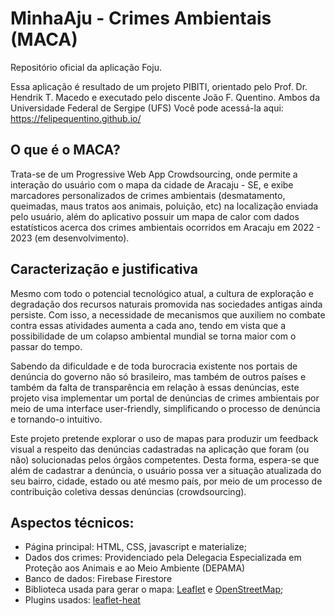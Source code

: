 # MinhaAju - Crimes Ambientais (MACA)
Repositório oficial da aplicação Foju.

Essa aplicação é resultado de um projeto PIBITI, orientado pelo Prof. Dr. Hendrik T. Macedo e executado pelo discente João F. Quentino. Ambos da Universidade Federal de Sergipe (UFS)
Você pode acessá-la aqui: https://felipequentino.github.io/

## O que é o MACA?
Trata-se de um Progressive Web App Crowdsourcing, onde permite a interação do usuário com o mapa da cidade de Aracaju - SE, e exibe marcadores personalizados de crimes ambientais (desmatamento, queimadas, maus tratos aos animais, poluição, etc) na localização enviada pelo usuário, além do aplicativo possuir um mapa de calor com dados estatísticos acerca dos crimes ambientais ocorridos em Aracaju em 2022 - 2023 (em desenvolvimento).


## Caracterização e justificativa
Mesmo com todo o potencial tecnológico atual, a cultura de exploração e degradação dos recursos naturais promovida nas sociedades antigas ainda persiste. Com isso, a necessidade de mecanismos que auxiliem no combate contra essas atividades aumenta a cada ano, tendo em vista que a possibilidade de um colapso ambiental mundial se torna maior com o passar do tempo. 

Sabendo da dificuldade e de toda burocracia existente nos portais de denúncia do governo não só brasileiro, mas também de outros países e também da falta de transparência em relação à essas denúncias, este projeto visa implementar um portal de denúncias de crimes ambientais por meio de uma interface user-friendly, simplificando o processo de denúncia e tornando-o intuitivo. 

Este projeto pretende explorar o uso de mapas para produzir um feedback visual a respeito das denúncias cadastradas na aplicação que foram (ou não) solucionadas pelos órgãos competentes. Desta forma, espera-se que além de cadastrar a denúncia, o usuário possa ver a situação atualizada do seu bairro, cidade, estado ou até mesmo país, por meio de um processo de contribuição coletiva dessas denúncias (crowdsourcing).


## Aspectos técnicos:
- Página principal: HTML, CSS, javascript e materialize;
- Dados dos crimes: Providenciado pela Delegacia Especializada em Proteção aos Animais e ao Meio Ambiente (DEPAMA)
- Banco de dados: Firebase Firestore
- Biblioteca usada para gerar o mapa: [Leaflet](https://leafletjs.com/) e [OpenStreetMap](https://www.openstreetmap.org/);
- Plugins usados: [leaflet-heat](https://github.com/Leaflet/Leaflet.heat)
